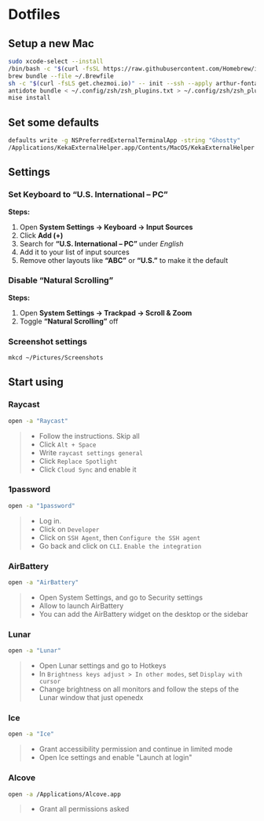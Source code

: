 # Dotfiles

## Setup a new Mac

```sh
sudo xcode-select --install
/bin/bash -c "$(curl -fsSL https://raw.githubusercontent.com/Homebrew/install/HEAD/install.sh)"
brew bundle --file ~/.Brewfile
sh -c "$(curl -fsLS get.chezmoi.io)" -- init --ssh --apply arthur-fontaine
antidote bundle < ~/.config/zsh/zsh_plugins.txt > ~/.config/zsh/zsh_plugins.zsh
mise install
```

## Set some defaults

```sh
defaults write -g NSPreferredExternalTerminalApp -string "Ghostty"
/Applications/KekaExternalHelper.app/Contents/MacOS/KekaExternalHelper --set-as-default
```

## Settings

### Set Keyboard to “U.S. International – PC”

**Steps:**
1. Open **System Settings → Keyboard → Input Sources**  
2. Click **Add (+)**  
3. Search for **“U.S. International – PC”** under *English*  
4. Add it to your list of input sources  
5. Remove other layouts like **“ABC”** or **“U.S.”** to make it the default

### Disable “Natural Scrolling”

**Steps:**
1. Open **System Settings → Trackpad → Scroll & Zoom**  
2. Toggle **“Natural Scrolling”** off

### Screenshot settings

```sh
mkcd ~/Pictures/Screenshots
```

## Start using

### Raycast

```sh
open -a "Raycast"
```

> - Follow the instructions. Skip all
> - Click `Alt + Space`
> - Write `raycast settings general`
> - Click `Replace Spotlight`
> - Click `Cloud Sync` and enable it

### 1password

```sh
open -a "1password"
```

> - Log in.
> - Click on `Developer`
> - Click on `SSH Agent`, then `Configure the SSH agent`
> - Go back and click on `CLI`. `Enable the integration`

### AirBattery

```sh
open -a "AirBattery"
```

> - Open System Settings, and go to Security settings
> - Allow to launch AirBattery
> - You can add the AirBattery widget on the desktop or the sidebar

### Lunar

```sh
open -a "Lunar"
```

> - Open Lunar settings and go to Hotkeys
> - In `Brightness keys adjust > In other modes`, set `Display with cursor`
> - Change brightness on all monitors and follow the steps of the Lunar window that just openedx

### Ice

```sh
open -a "Ice"
```

> - Grant accessibility permission and continue in limited mode
> - Open Ice settings and enable "Launch at login"

### Alcove

```sh
open -a /Applications/Alcove.app
```

> - Grant all permissions asked
